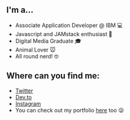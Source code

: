 I'm a...
----
- Associate Application Developer @ IBM :computer:
- Javascript and JAMstack enthusiast :grapes:
- Digital Media Graduate :mortar_board:
- Animal Lover :mouse:
- All round nerd! :nerd_face:

 Where can you find me:
----
- [Twitter](https://twitter.com/samroebuck_)
- [Dev.to](https://dev.to/samroebuck_)
- [Instagram](https://www.instagram.com/samroebuck_/)
- You can check out my portfolio [here](https://samroebuck.dev/) too :stuck_out_tongue_winking_eye: 
